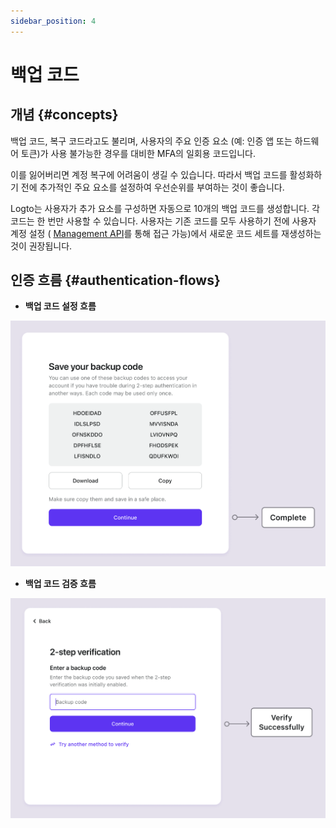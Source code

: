 ```yaml
---
sidebar_position: 4
---
```


# 백업 코드

## 개념 {#concepts}

백업 코드, 복구 코드라고도 불리며, 사용자의 주요 인증 요소 (예: 인증 앱 또는 하드웨어 토큰)가 사용 불가능한 경우를 대비한 MFA의 일회용 코드입니다.

이를 잃어버리면 계정 복구에 어려움이 생길 수 있습니다. 따라서 백업 코드를 활성화하기 전에 추가적인 주요 요소를 설정하여 우선순위를 부여하는 것이 좋습니다.

Logto는 사용자가 추가 요소를 구성하면 자동으로 10개의 백업 코드를 생성합니다. 각 코드는 한 번만 사용할 수 있습니다. 사용자는 기존 코드를 모두 사용하기 전에 사용자 계정 설정 ( [Management API](/integrate-logto/interact-with-management-api/)를 통해 접근 가능)에서 새로운 코드 세트를 재생성하는 것이 권장됩니다.

## 인증 흐름 {#authentication-flows}

- **백업 코드 설정 흐름**

![백업 코드 설정 흐름](./assets/backup-codes-set-up-flow.png)

- **백업 코드 검증 흐름**

![백업 코드 검증 흐름](./assets/backup-codes-verification-flow.png)
